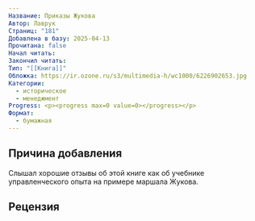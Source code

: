 ```yaml
---
Название: Приказы Жукова
Автор: Лаврук
Страниц: "181"
Добавлена в базу: 2025-04-13
Прочитана: false
Начал читать: 
Закончил читать: 
Тип: "[[Книга]]"
Обложка: https://ir.ozone.ru/s3/multimedia-h/wc1000/6226902653.jpg
Категории:
  - историческое
  - менеджмент
Progress: <p><progress max=0 value=0></progress></p>
Формат:
  - бумажная
---
```

## Причина добавления

Слышал хорошие отзывы об этой книге как об учебнике управленческого опыта на примере маршала Жукова.

## Рецензия
